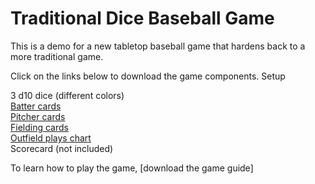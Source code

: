 # Traditional Dice Baseball Game
This is a demo for a new tabletop baseball game that hardens back to a more traditional game.

Click on the links below to download the game components.
Setup

3 d10 dice (different colors)\
[Batter cards](https://github.com/brianhaferkamp/traditionaldicebaseballgame/raw/main/quick_pitch_baseball_batters.pdf)\
[Pitcher cards](https://github.com/brianhaferkamp/traditionaldicebaseballgame/raw/main/quick_pitch_baseball_pitchers.pdf)\
[Fielding cards](https://github.com/brianhaferkamp/traditionaldicebaseballgame/raw/main/quick_pitch_baseball_fielding.pdf)\
[Outfield plays chart](https://github.com/brianhaferkamp/traditionaldicebaseballgame/raw/main/quick_pitch_outfield_outs.pdf)\
Scorecard (not included)

To learn how to play the game, [download the game guide]


